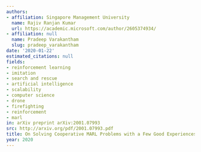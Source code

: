 ```yaml
---
authors:
- affiliation: Singapore Management University
  name: Rajiv Ranjan Kumar
  url: https://academic.microsoft.com/author/2605374934/
- affiliation: null
  name: Pradeep Varakantham
  slug: pradeep_varakantham
date: '2020-01-22'
estimated_citations: null
fields:
- reinforcement learning
- imitation
- search and rescue
- artificial intelligence
- scalability
- computer science
- drone
- firefighting
- reinforcement
- marl
in: arXiv preprint arXiv:2001.07993
src: http://arxiv.org/pdf/2001.07993.pdf
title: On Solving Cooperative MARL Problems with a Few Good Experiences
year: 2020
---
```


